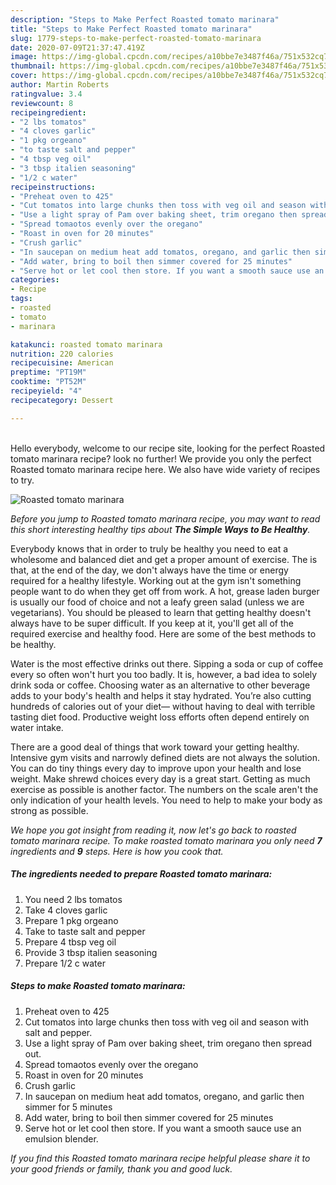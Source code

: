 ```yaml
---
description: "Steps to Make Perfect Roasted tomato marinara"
title: "Steps to Make Perfect Roasted tomato marinara"
slug: 1779-steps-to-make-perfect-roasted-tomato-marinara
date: 2020-07-09T21:37:47.419Z
image: https://img-global.cpcdn.com/recipes/a10bbe7e3487f46a/751x532cq70/roasted-tomato-marinara-recipe-main-photo.jpg
thumbnail: https://img-global.cpcdn.com/recipes/a10bbe7e3487f46a/751x532cq70/roasted-tomato-marinara-recipe-main-photo.jpg
cover: https://img-global.cpcdn.com/recipes/a10bbe7e3487f46a/751x532cq70/roasted-tomato-marinara-recipe-main-photo.jpg
author: Martin Roberts
ratingvalue: 3.4
reviewcount: 8
recipeingredient:
- "2 lbs tomatos"
- "4 cloves garlic"
- "1 pkg orgeano"
- "to taste salt and pepper"
- "4 tbsp veg oil"
- "3 tbsp italien seasoning"
- "1/2 c water"
recipeinstructions:
- "Preheat oven to 425"
- "Cut tomatos into large chunks then toss with veg oil and season with salt and pepper."
- "Use a light spray of Pam over baking sheet, trim oregano then spread out."
- "Spread tomaotos evenly over the oregano"
- "Roast in oven for 20 minutes"
- "Crush garlic"
- "In saucepan on medium heat add tomatos, oregano, and garlic then simmer for 5 minutes"
- "Add water, bring to boil then simmer covered for 25 minutes"
- "Serve hot or let cool then store. If you want a smooth sauce use an emulsion blender."
categories:
- Recipe
tags:
- roasted
- tomato
- marinara

katakunci: roasted tomato marinara 
nutrition: 220 calories
recipecuisine: American
preptime: "PT19M"
cooktime: "PT52M"
recipeyield: "4"
recipecategory: Dessert

---
```

<br>
Hello everybody, welcome to our recipe site, looking for the perfect Roasted tomato marinara recipe? look no further! We provide you only the perfect Roasted tomato marinara recipe here. We also have wide variety of recipes to try.
<br>


![Roasted tomato marinara](https://img-global.cpcdn.com/recipes/a10bbe7e3487f46a/751x532cq70/roasted-tomato-marinara-recipe-main-photo.jpg)

<i>Before you jump to Roasted tomato marinara recipe, you may want to read this short interesting healthy tips about <strong>The Simple Ways to Be Healthy</strong>.</i>

Everybody knows that in order to truly be healthy you need to eat a wholesome and balanced diet and get a proper amount of exercise. The  is that, at the end of the day, we don't always have the time or energy required for a healthy lifestyle. Working out at the gym isn't something people want to do when they get off from work. A hot, grease laden burger is usually our food of choice and not a leafy green salad (unless we are vegetarians). You should be pleased to learn that getting healthy doesn't always have to be super difficult. If you keep at it, you'll get all of the required exercise and healthy food. Here are some of the best methods to be healthy.

Water is the most effective drinks out there. Sipping a soda or cup of coffee every so often won't hurt you too badly. It is, however, a bad idea to solely drink soda or coffee. Choosing water as an alternative to other beverage adds to your body's health and helps it stay hydrated. You’re also cutting hundreds of calories out of your diet— without having to deal with terrible tasting diet food. Productive weight loss efforts often depend entirely on water intake.

There are a good deal of things that work toward your getting healthy. Intensive gym visits and narrowly defined diets are not always the solution. You can do tiny things every day to improve upon your health and lose weight. Make shrewd choices every day is a great start. Getting as much exercise as possible is another factor. The numbers on the scale aren't the only indication of your health levels. You need to help to make your body as strong as possible. 


<i>We hope you got insight from reading it, now let's go back to roasted tomato marinara recipe. To make roasted tomato marinara you only need <strong>7</strong> ingredients and <strong>9</strong> steps. Here is how you cook that.
</i>

##### The ingredients needed to prepare Roasted tomato marinara:

1. You need 2 lbs tomatos
1. Take 4 cloves garlic
1. Prepare 1 pkg orgeano
1. Take to taste salt and pepper
1. Prepare 4 tbsp veg oil
1. Provide 3 tbsp italien seasoning
1. Prepare 1/2 c water


##### Steps to make Roasted tomato marinara:

1. Preheat oven to 425
1. Cut tomatos into large chunks then toss with veg oil and season with salt and pepper.
1. Use a light spray of Pam over baking sheet, trim oregano then spread out.
1. Spread tomaotos evenly over the oregano
1. Roast in oven for 20 minutes
1. Crush garlic
1. In saucepan on medium heat add tomatos, oregano, and garlic then simmer for 5 minutes
1. Add water, bring to boil then simmer covered for 25 minutes
1. Serve hot or let cool then store. If you want a smooth sauce use an emulsion blender.


<i>If you find this Roasted tomato marinara recipe helpful please share it to your good friends or family, thank you and good luck.</i>
